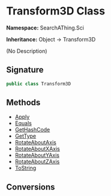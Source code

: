 # Transform3D Class
**Namespace:** SearchAThing.Sci

**Inheritance:** Object → Transform3D

(No Description)

## Signature
```csharp
public class Transform3D
```
## Methods
- [Apply](Transform3D/Apply.md)
- [Equals](Transform3D/Equals.md)
- [GetHashCode](Transform3D/GetHashCode.md)
- [GetType](Transform3D/GetType.md)
- [RotateAboutAxis](Transform3D/RotateAboutAxis.md)
- [RotateAboutXAxis](Transform3D/RotateAboutXAxis.md)
- [RotateAboutYAxis](Transform3D/RotateAboutYAxis.md)
- [RotateAboutZAxis](Transform3D/RotateAboutZAxis.md)
- [ToString](Transform3D/ToString.md)
## Conversions
